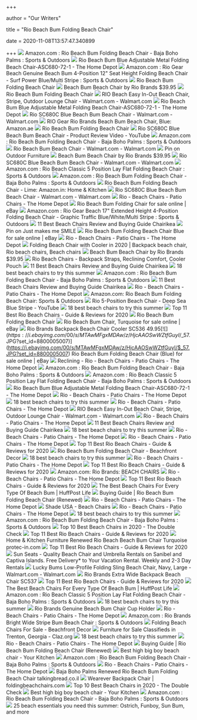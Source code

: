 +++
        
author = "Our Writers"
        
title = "Rio Beach Bum Folding Beach Chair"
        
date = 2020-11-08T13:57:47.340899
        
+++
[ ![](https://images-na.ssl-images-amazon.com/images/I/91NeULp4yML._AC_SL1500_.jpg)](https://images-na.ssl-images-amazon.com/images/I/91NeULp4yML._AC_SL1500_.jpg) Amazon.com : Rio Beach Bum Folding Beach Chair - Baja Boho Palms : Sports &  Outdoors
[ ![](https://images.homedepot-static.com/productImages/77fd727a-9b37-4ebe-8c17-9d373c51814b/svn/blue-rio-beach-chairs-asc680-72-1-64_1000.jpg)](https://images.homedepot-static.com/productImages/77fd727a-9b37-4ebe-8c17-9d373c51814b/svn/blue-rio-beach-chairs-asc680-72-1-64_1000.jpg) Rio Beach Bum Blue Adjustable Metal Folding Beach Chair-ASC680-72-1 - The  Home Depot
[ ![](https://images-na.ssl-images-amazon.com/images/I/81K9kroUb4L._AC_SX425_.jpg)](https://images-na.ssl-images-amazon.com/images/I/81K9kroUb4L._AC_SX425_.jpg) Amazon.com : Rio Gear Beach Genuine Beach Bum 4-Position 12" Seat Height Folding  Beach Chair - Surf Power Blue/Multi Stripe : Sports & Outdoors
[ ![](http://alexanderstyle.com/wp-content/uploads/2018/12/81JhNX8jvGL._SL1500_.jpg)](http://alexanderstyle.com/wp-content/uploads/2018/12/81JhNX8jvGL._SL1500_.jpg) Rio Beach Bum Folding Beach Chair
[ ![](https://www.shadeusa.com/wp-content/uploads/2015/04/beach_bum_beach_chair.jpg)](https://www.shadeusa.com/wp-content/uploads/2015/04/beach_bum_beach_chair.jpg) Beach Bum Beach Chair by Rio Brands $39.95
[ ![](http://alexanderstyle.com/wp-content/uploads/2018/12/812BQGmag92L._SL1500_.jpg)](http://alexanderstyle.com/wp-content/uploads/2018/12/812BQGmag92L._SL1500_.jpg) Rio Beach Bum Folding Beach Chair
[ ![](https://i5.walmartimages.com/asr/1b387dd6-faaf-455b-a49e-71259bd4788f_1.aca2ab584ee766ff7e6d69a23782c407.jpeg?odnWidth=612&odnHeight=612&odnBg=ffffff)](https://i5.walmartimages.com/asr/1b387dd6-faaf-455b-a49e-71259bd4788f_1.aca2ab584ee766ff7e6d69a23782c407.jpeg?odnWidth=612&odnHeight=612&odnBg=ffffff) RIO Beach Easy In-Out Beach Chair, Stripe, Outdoor Lounge Chair -  Walmart.com - Walmart.com
[ ![](https://images.homedepot-static.com/productImages/23ffe54a-e80c-4ad7-ac19-4e1729cc86cb/svn/blue-rio-beach-chairs-asc680-72-1-e1_600.jpg)](https://images.homedepot-static.com/productImages/23ffe54a-e80c-4ad7-ac19-4e1729cc86cb/svn/blue-rio-beach-chairs-asc680-72-1-e1_600.jpg) Rio Beach Bum Blue Adjustable Metal Folding Beach Chair-ASC680-72-1 - The  Home Depot
[ ![](https://i5.walmartimages.com/asr/8788b9d9-5060-48c9-b4f8-fac308022ec5_1.9c3ef3a673afc5a89b578525249811f9.jpeg)](https://i5.walmartimages.com/asr/8788b9d9-5060-48c9-b4f8-fac308022ec5_1.9c3ef3a673afc5a89b578525249811f9.jpeg) Rio SC680C Blue Beach Bum Beach Chair - Walmart.com - Walmart.com
[ ![](https://images-na.ssl-images-amazon.com/images/I/41eBq6yygEL._AC_SY400_.jpg)](https://images-na.ssl-images-amazon.com/images/I/41eBq6yygEL._AC_SY400_.jpg) RIO Gear Rio Brands Beach Bum Beach Chair, Blue: Amazon.ae
[ ![](http://alexanderstyle.com/wp-content/uploads/2018/12/819ae2B5d2B2L._SL1500_.jpg)](http://alexanderstyle.com/wp-content/uploads/2018/12/819ae2B5d2B2L._SL1500_.jpg) Rio Beach Bum Folding Beach Chair
[ ![](https://i.ytimg.com/vi/l1HhcWvSsM8/hqdefault.jpg)](https://i.ytimg.com/vi/l1HhcWvSsM8/hqdefault.jpg) Rio SC680C Blue Beach Bum Beach Chair - Product Review Video - YouTube
[ ![](https://images-na.ssl-images-amazon.com/images/I/81RzYC5YczL._AC_SL1500_.jpg)](https://images-na.ssl-images-amazon.com/images/I/81RzYC5YczL._AC_SL1500_.jpg) Amazon.com : Rio Beach Bum Folding Beach Chair - Baja Boho Palms : Sports &  Outdoors
[ ![](https://i5.walmartimages.com/asr/48065d91-453b-4734-a038-12291fab095f_1.5689d804ffa4b059f94339d487e44dbd.jpeg?odnWidth=612&odnHeight=612&odnBg=ffffff)](https://i5.walmartimages.com/asr/48065d91-453b-4734-a038-12291fab095f_1.5689d804ffa4b059f94339d487e44dbd.jpeg?odnWidth=612&odnHeight=612&odnBg=ffffff) Rio Beach Bum Beach Chair - Walmart.com - Walmart.com
[ ![](https://i.pinimg.com/736x/9f/fb/c9/9ffbc90fcf967d3af9cb4f7fbf485541.jpg)](https://i.pinimg.com/736x/9f/fb/c9/9ffbc90fcf967d3af9cb4f7fbf485541.jpg) Pin on Outdoor Furniture
[ ![](https://www.shadeusa.com/wp-content/uploads/2015/04/beach_bum_lay.jpg)](https://www.shadeusa.com/wp-content/uploads/2015/04/beach_bum_lay.jpg) Beach Bum Beach Chair by Rio Brands $39.95
[ ![](https://i5.walmartimages.com/asr/c5d0217c-6564-420d-8c44-15dec302db33_1.5c165cb7f3254c837c191a1de4f7d62f.jpeg)](https://i5.walmartimages.com/asr/c5d0217c-6564-420d-8c44-15dec302db33_1.5c165cb7f3254c837c191a1de4f7d62f.jpeg) Rio SC680C Blue Beach Bum Beach Chair - Walmart.com - Walmart.com
[ ![](https://images-na.ssl-images-amazon.com/images/I/71nHoFhTdtL._AC_UL320_SR248,320_.jpg)](https://images-na.ssl-images-amazon.com/images/I/71nHoFhTdtL._AC_UL320_SR248,320_.jpg) Amazon.com : Rio Beach Classic 5 Position Lay Flat Folding Beach Chair :  Sports & Outdoors
[ ![](https://images-na.ssl-images-amazon.com/images/I/813v0P6rvPL._AC_SL1500_.jpg)](https://images-na.ssl-images-amazon.com/images/I/813v0P6rvPL._AC_SL1500_.jpg) Amazon.com : Rio Beach Bum Folding Beach Chair - Baja Boho Palms : Sports &  Outdoors
[ ![](https://images-na.ssl-images-amazon.com/images/I/71cxywqWB-L._SX425_.jpg)](https://images-na.ssl-images-amazon.com/images/I/71cxywqWB-L._SX425_.jpg) Rio Beach Bum Folding Beach Chair - Lime: Amazon.in: Home & Kitchen
[ ![](https://i5.walmartimages.com/asr/eb33d40f-45b3-4328-9e7c-9ae7714030c8_1.8ade4563698cd706ad50276becff13f3.jpeg)](https://i5.walmartimages.com/asr/eb33d40f-45b3-4328-9e7c-9ae7714030c8_1.8ade4563698cd706ad50276becff13f3.jpeg) Rio SC680C Blue Beach Bum Beach Chair - Walmart.com - Walmart.com
[ ![](https://images.homedepot-static.com/productImages/795930e3-455e-4ce7-bbb6-82ae5916c5fb/svn/multi-rio-beach-chairs-sc795-1905-1-e4_400.jpg)](https://images.homedepot-static.com/productImages/795930e3-455e-4ce7-bbb6-82ae5916c5fb/svn/multi-rio-beach-chairs-sc795-1905-1-e4_400.jpg) Rio - Beach Chairs - Patio Chairs - The Home Depot
[ ![](https://i.ebayimg.com/images/g/E6AAAOSwakVfO4EJ/s-l1600.jpg)](https://i.ebayimg.com/images/g/E6AAAOSwakVfO4EJ/s-l1600.jpg) Rio Beach Bum Folding Chair for sale online | eBay
[ ![](https://images-na.ssl-images-amazon.com/images/I/71BNIQM7dFL._AC_SY550_.jpg)](https://images-na.ssl-images-amazon.com/images/I/71BNIQM7dFL._AC_SY550_.jpg) Amazon.com : Rio Gear Beach 17" Extended Height 4-Position Folding Beach  Chair - Graphic Traffic Blue/White/Multi Stripe : Sports & Outdoors
[ ![](https://chairikea.com/wp-content/imgs/2020/02/1.-Rio-Beach-Folding-Beach-Chair.jpg)](https://chairikea.com/wp-content/imgs/2020/02/1.-Rio-Beach-Folding-Beach-Chair.jpg) 11 Best Beach Chairs Review and Buying Guide Chairikea
[ ![](https://i.pinimg.com/originals/1e/b4/65/1eb465eb73aff3bb5650e6ac51558895.jpg)](https://i.pinimg.com/originals/1e/b4/65/1eb465eb73aff3bb5650e6ac51558895.jpg) Pin on Just makes me SMILE
[ ![](https://i.ebayimg.com/images/g/KF0AAOSwHOZb5Svk/s-l640.jpg)](https://i.ebayimg.com/images/g/KF0AAOSwHOZb5Svk/s-l640.jpg) Rio Beach Bum Folding Beach Chair Blue for sale online | eBay
[ ![](https://images.homedepot-static.com/productImages/aa8398df-c319-490a-bd1a-06bf4e3cac16/svn/turquoise-rio-beach-chairs-sc570-72-1-64_400.jpg)](https://images.homedepot-static.com/productImages/aa8398df-c319-490a-bd1a-06bf4e3cac16/svn/turquoise-rio-beach-chairs-sc570-72-1-64_400.jpg) Rio - Beach Chairs - Patio Chairs - The Home Depot
[ ![](https://i.pinimg.com/originals/ee/df/19/eedf1996d8b8a474cd159728f6323de8.jpg)](https://i.pinimg.com/originals/ee/df/19/eedf1996d8b8a474cd159728f6323de8.jpg) Folding Beach Chair with Cooler in 2020 | Backpack beach chair, Rio beach  chairs, Beach chairs
[ ![](https://www.beachumbrella.com/wp-content/uploads/2016/06/beach_bum_compact.jpg)](https://www.beachumbrella.com/wp-content/uploads/2016/06/beach_bum_compact.jpg) Beach Bum Beach Chair by Rio Brands $39.95
[ ![](https://www.beachfunforeveryone.com/images/brighterbeachchairwidths.jpg)](https://www.beachfunforeveryone.com/images/brighterbeachchairwidths.jpg) Rio Beach Chairs - Backpack Straps, Reclining Comfort, Cooler Pouch
[ ![](https://chairikea.com/wp-content/imgs/2020/02/5.-Rio-Beach-Bum-Folding-Beach-Chair.jpg)](https://chairikea.com/wp-content/imgs/2020/02/5.-Rio-Beach-Bum-Folding-Beach-Chair.jpg) 11 Best Beach Chairs Review and Buying Guide Chairikea
[ ![](https://media3.s-nbcnews.com/j/newscms/2020_30/1593861/life-is-good-jake-beach-chair-gligbc-b-1pk-02-lg-5f1b1a79ab9a0_aec7d1a26b82517ded4808aebf2ada9b.fit-260w.png)](https://media3.s-nbcnews.com/j/newscms/2020_30/1593861/life-is-good-jake-beach-chair-gligbc-b-1pk-02-lg-5f1b1a79ab9a0_aec7d1a26b82517ded4808aebf2ada9b.fit-260w.png) 18 best beach chairs to try this summer
[ ![](https://images-na.ssl-images-amazon.com/images/I/712bC6xIseL._AC_UL320_SR282,320_.jpg)](https://images-na.ssl-images-amazon.com/images/I/712bC6xIseL._AC_UL320_SR282,320_.jpg) Amazon.com : Rio Beach Bum Folding Beach Chair - Baja Boho Palms : Sports &  Outdoors
[ ![](https://i0.wp.com/chairikea.com/wp-content/imgs/2020/09/5.-Rio-Beach-Bum-Folding-Beach-Chair.jpg?resize=780%2C474&ssl=1)](https://i0.wp.com/chairikea.com/wp-content/imgs/2020/09/5.-Rio-Beach-Bum-Folding-Beach-Chair.jpg?resize=780%2C474&ssl=1) 11 Best Beach Chairs Review and Buying Guide Chairikea
[ ![](https://images.homedepot-static.com/productImages/eed8bf74-ff11-4628-adc9-d35b31cd09a1/svn/charcoal-oxblood-rio-beach-chairs-gr617-430-1-64_1000.jpg)](https://images.homedepot-static.com/productImages/eed8bf74-ff11-4628-adc9-d35b31cd09a1/svn/charcoal-oxblood-rio-beach-chairs-gr617-430-1-64_1000.jpg) Rio - Beach Chairs - Patio Chairs - The Home Depot
[ ![](https://images-na.ssl-images-amazon.com/images/I/81LnrmupOEL._AC_SL1500_.jpg)](https://images-na.ssl-images-amazon.com/images/I/81LnrmupOEL._AC_SL1500_.jpg) Amazon.com: Rio Beach Bum Folding Beach Chair: Sports & Outdoors
[ ![](https://i.ytimg.com/vi/-hkuSetqvLs/maxresdefault.jpg)](https://i.ytimg.com/vi/-hkuSetqvLs/maxresdefault.jpg) Rio 5-Position Beach Chair - Deep Sea Blue Stripe - YouTube
[ ![](https://media3.s-nbcnews.com/j/newscms/2020_30/1593883/41hxn1-kfdl-5f1b25dd74f08_3f18d92c8993be6c32284416665538cf.fit-720w.jpg)](https://media3.s-nbcnews.com/j/newscms/2020_30/1593883/41hxn1-kfdl-5f1b25dd74f08_3f18d92c8993be6c32284416665538cf.fit-720w.jpg) 18 best beach chairs to try this summer
[ ![](https://travelgearzone.com/wp-content/uploads/2020/07/Top-15-Best-Rio-Beach-Chairs-in-2020.jpg)](https://travelgearzone.com/wp-content/uploads/2020/07/Top-15-Best-Rio-Beach-Chairs-in-2020.jpg) Top 11 Best Rio Beach Chairs - Guide & Reviews for 2020
[ ![](http://alexanderstyle.com/wp-content/uploads/2018/12/81h1RaNSCHL._SL1500_.jpg)](http://alexanderstyle.com/wp-content/uploads/2018/12/81h1RaNSCHL._SL1500_.jpg) Rio Beach Bum Folding Beach Chair
[ ![](https://i.ebayimg.com/images/g/jTwAAOSwSgFdkY8x/s-l225.jpg)](https://i.ebayimg.com/images/g/jTwAAOSwSgFdkY8x/s-l225.jpg) Rio Beach Bum Chair, Turquoise for sale online | eBay
[ ![](https://www.shadeusa.com/wp-content/uploads/2015/04/rio-backpack-beach-chair-orange-cooler.jpg)](https://www.shadeusa.com/wp-content/uploads/2015/04/rio-backpack-beach-chair-orange-cooler.jpg) Rio Brands Backpack Beach Chair Cooler SC536 $49.95
[ ![](https://i.ebayimg.com/00/s/MTAwMFgxMDAw/z/HjcAAOSwWZtfGuyI/$_57.JPG?set_id=8800005007)](https://i.ebayimg.com/00/s/MTAwMFgxMDAw/z/HjcAAOSwWZtfGuyI/$_57.JPG?set_id=8800005007) Rio Beach Bum Folding Beach Chair (Blue) for sale online | eBay
[ ![](https://images.homedepot-static.com/productImages/c6b16441-bced-48dc-ad71-be9dcc265aad/svn/multi-rio-beach-chairs-sc537-1905-1-64_1000.jpg)](https://images.homedepot-static.com/productImages/c6b16441-bced-48dc-ad71-be9dcc265aad/svn/multi-rio-beach-chairs-sc537-1905-1-64_1000.jpg) Reclining - Rio - Beach Chairs - Patio Chairs - The Home Depot
[ ![](https://m.media-amazon.com/images/S/aplus-media/vc/71e827ce-65f0-4745-af7c-22162bb46284._SR970,300_.jpg)](https://m.media-amazon.com/images/S/aplus-media/vc/71e827ce-65f0-4745-af7c-22162bb46284._SR970,300_.jpg) Amazon.com : Rio Beach Bum Folding Beach Chair - Baja Boho Palms : Sports &  Outdoors
[ ![](https://images-na.ssl-images-amazon.com/images/I/811t2K8xWFL._AC_SL1500_.jpg)](https://images-na.ssl-images-amazon.com/images/I/811t2K8xWFL._AC_SL1500_.jpg) Amazon.com : Rio Beach Classic 5 Position Lay Flat Folding Beach Chair -  Baja Boho Palms : Sports & Outdoors
[ ![](https://images.homedepot-static.com/productImages/4b4c5712-cc35-411c-a4eb-c8fa30eaf07e/svn/rocket-green-life-is-good-beach-chairs-hligbc-g-1pk-64_600.jpg)](https://images.homedepot-static.com/productImages/4b4c5712-cc35-411c-a4eb-c8fa30eaf07e/svn/rocket-green-life-is-good-beach-chairs-hligbc-g-1pk-64_600.jpg) Rio Beach Bum Blue Adjustable Metal Folding Beach Chair-ASC680-72-1 - The  Home Depot
[ ![](https://images.homedepot-static.com/productImages/422190b0-cd28-4244-a94d-88bce837997e/svn/multi-rio-beach-chairs-sc592-900-1-64_1000.jpg)](https://images.homedepot-static.com/productImages/422190b0-cd28-4244-a94d-88bce837997e/svn/multi-rio-beach-chairs-sc592-900-1-64_1000.jpg) Rio - Beach Chairs - Patio Chairs - The Home Depot
[ ![](https://media3.s-nbcnews.com/j/newscms/2020_30/1593914/sc643hcp-1909-1-5f1b316fd2e0a_e5476970c64f041407c374537929b022.fit-720w.png)](https://media3.s-nbcnews.com/j/newscms/2020_30/1593914/sc643hcp-1909-1-5f1b316fd2e0a_e5476970c64f041407c374537929b022.fit-720w.png) 18 best beach chairs to try this summer
[ ![](https://images.homedepot-static.com/productImages/3a52d5a2-15f8-40a4-813b-5f3793252708/svn/blue-rio-beach-chairs-bhc101-46-1-64_400.jpg)](https://images.homedepot-static.com/productImages/3a52d5a2-15f8-40a4-813b-5f3793252708/svn/blue-rio-beach-chairs-bhc101-46-1-64_400.jpg) Rio - Beach Chairs - Patio Chairs - The Home Depot
[ ![](https://i5.walmartimages.com/asr/c3319479-0018-4a67-b5a3-1ec2951bb15a_1.0aecf0bcce2a1237337e444535ee3976.jpeg?odnWidth=612&odnHeight=612&odnBg=ffffff)](https://i5.walmartimages.com/asr/c3319479-0018-4a67-b5a3-1ec2951bb15a_1.0aecf0bcce2a1237337e444535ee3976.jpeg?odnWidth=612&odnHeight=612&odnBg=ffffff) RIO Beach Easy In-Out Beach Chair, Stripe, Outdoor Lounge Chair -  Walmart.com - Walmart.com
[ ![](https://images.homedepot-static.com/productImages/12670167-5abe-4860-bd7e-f67feffdbf1b/svn/blue-sky-navy-rio-beach-chairs-gr643hcp-432-1-64_1000.jpg)](https://images.homedepot-static.com/productImages/12670167-5abe-4860-bd7e-f67feffdbf1b/svn/blue-sky-navy-rio-beach-chairs-gr643hcp-432-1-64_1000.jpg) Rio - Beach Chairs - Patio Chairs - The Home Depot
[ ![](https://chairikea.com/wp-content/imgs/2020/02/3.-Rio-Beach-Wave-Beach-Folding-Sand-Chair.jpg)](https://chairikea.com/wp-content/imgs/2020/02/3.-Rio-Beach-Wave-Beach-Folding-Sand-Chair.jpg) 11 Best Beach Chairs Review and Buying Guide Chairikea
[ ![](https://media2.s-nbcnews.com/i/newscms/2020_30/1593885/screen_shot_2020-07-24_at_2-19-37_pm_240d080db99b546aa27865b71aaecf2b.png)](https://media2.s-nbcnews.com/i/newscms/2020_30/1593885/screen_shot_2020-07-24_at_2-19-37_pm_240d080db99b546aa27865b71aaecf2b.png) 18 best beach chairs to try this summer
[ ![](https://images.homedepot-static.com/productImages/75976add-1452-40ff-ad9e-01a461ac4a98/svn/multi-rio-beach-chairs-sc644-1909-1-e4_400.jpg)](https://images.homedepot-static.com/productImages/75976add-1452-40ff-ad9e-01a461ac4a98/svn/multi-rio-beach-chairs-sc644-1909-1-e4_400.jpg) Rio - Beach Chairs - Patio Chairs - The Home Depot
[ ![](https://images.homedepot-static.com/productImages/28cde3f6-a971-4b37-927e-922ba78872d7/svn/multi-rio-beach-chairs-sc592-905-1-64_400.jpg)](https://images.homedepot-static.com/productImages/28cde3f6-a971-4b37-927e-922ba78872d7/svn/multi-rio-beach-chairs-sc592-905-1-64_400.jpg) Rio - Beach Chairs - Patio Chairs - The Home Depot
[ ![](https://travelgearzone.com/wp-content/uploads/2020/07/Rio-Beach-15%E2%80%B3-Extended-Height-4-Position-Beach-Chair.jpg)](https://travelgearzone.com/wp-content/uploads/2020/07/Rio-Beach-15%E2%80%B3-Extended-Height-4-Position-Beach-Chair.jpg) Top 11 Best Rio Beach Chairs - Guide & Reviews for 2020
[ ![](https://images-na.ssl-images-amazon.com/images/I/412gVglVrML.jpg)](https://images-na.ssl-images-amazon.com/images/I/412gVglVrML.jpg) Rio Beach Bum Folding Beach Chair - Beachfront Decor
[ ![](https://media4.s-nbcnews.com/j/newscms/2020_24/1578061/41emfxnee3l-5edfad7b307db_bfc259dd09638dd31393822c38a7ef43.fit-720w.jpg)](https://media4.s-nbcnews.com/j/newscms/2020_24/1578061/41emfxnee3l-5edfad7b307db_bfc259dd09638dd31393822c38a7ef43.fit-720w.jpg) 18 best beach chairs to try this summer
[ ![](https://images.homedepot-static.com/productImages/9e9cb111-f633-4a03-9fab-5181796897df/svn/multi-rio-beach-chairs-sc529-1911-1-e4_400.jpg)](https://images.homedepot-static.com/productImages/9e9cb111-f633-4a03-9fab-5181796897df/svn/multi-rio-beach-chairs-sc529-1911-1-e4_400.jpg) Rio - Beach Chairs - Patio Chairs - The Home Depot
[ ![](https://travelgearzone.com/wp-content/uploads/2020/07/Top-11-Best-Rio-Beach-Chairs-in-2020.jpg)](https://travelgearzone.com/wp-content/uploads/2020/07/Top-11-Best-Rio-Beach-Chairs-in-2020.jpg) Top 11 Best Rio Beach Chairs - Guide & Reviews for 2020
[ ![](https://m.media-amazon.com/images/I/71Dq5IvBuRL.jpg)](https://m.media-amazon.com/images/I/71Dq5IvBuRL.jpg) Amazon.com: Rio Brands: BEACH CHAIRS
[ ![](https://images.homedepot-static.com/productImages/fe9e7bf9-9e60-4e44-a341-e0cb09cd31f3/svn/ocean-blue-rio-beach-chairs-sc536-28-1-64_400.jpg)](https://images.homedepot-static.com/productImages/fe9e7bf9-9e60-4e44-a341-e0cb09cd31f3/svn/ocean-blue-rio-beach-chairs-sc536-28-1-64_400.jpg) Rio - Beach Chairs - Patio Chairs - The Home Depot
[ ![](https://travelgearzone.com/wp-content/uploads/2020/07/Top-11-Best-Rio-Beach-Chairs-in-2020-5.jpg)](https://travelgearzone.com/wp-content/uploads/2020/07/Top-11-Best-Rio-Beach-Chairs-in-2020-5.jpg) Top 11 Best Rio Beach Chairs - Guide & Reviews for 2020
[ ![](https://img.huffingtonpost.com/asset/5ceef8b42500003300dbd227.png?ops=scalefit_720_noupscale)](https://img.huffingtonpost.com/asset/5ceef8b42500003300dbd227.png?ops=scalefit_720_noupscale) The Best Beach Chairs For Every Type Of Beach Bum | HuffPost Life
[ ![](https://m.media-amazon.com/images/I/51Rw44jMAOL.jpg)](https://m.media-amazon.com/images/I/51Rw44jMAOL.jpg) Buying Guide | Rio Beach Bum Folding Beach Chair (Renewed)
[ ![](https://images.homedepot-static.com/productImages/fa742fa6-8fae-44a1-bf88-0a17fdad849a/svn/multi-colored-rio-beach-chairs-sc601bpr-2000-1-64_400.jpg)](https://images.homedepot-static.com/productImages/fa742fa6-8fae-44a1-bf88-0a17fdad849a/svn/multi-colored-rio-beach-chairs-sc601bpr-2000-1-64_400.jpg) Rio - Beach Chairs - Patio Chairs - The Home Depot
[ ![](https://www.shade-usa.com/images/rio_extra_wide_backpack_beach_chair_1.jpg)](https://www.shade-usa.com/images/rio_extra_wide_backpack_beach_chair_1.jpg) Shade USA - Beach Chairs
[ ![](https://images.homedepot-static.com/productImages/810d6a70-de11-46b6-a816-af8c7e97b239/svn/charcoal-oxblood-rio-beach-chairs-gr643hcp-430-1-64_400.jpg)](https://images.homedepot-static.com/productImages/810d6a70-de11-46b6-a816-af8c7e97b239/svn/charcoal-oxblood-rio-beach-chairs-gr643hcp-430-1-64_400.jpg) Rio - Beach Chairs - Patio Chairs - The Home Depot
[ ![](https://media2.s-nbcnews.com/j/newscms/2020_24/1578120/4184ckzdc2l-5edfc311dfd3b_e1385b2bd7b2b1cce0bdfc5b6f41d348.fit-720w.jpg)](https://media2.s-nbcnews.com/j/newscms/2020_24/1578120/4184ckzdc2l-5edfc311dfd3b_e1385b2bd7b2b1cce0bdfc5b6f41d348.fit-720w.jpg) 18 best beach chairs to try this summer
[ ![](https://m.media-amazon.com/images/S/aplus-media/vc/82604942-c913-46ad-884e-dc008bd26fec._SR150,300_.jpg)](https://m.media-amazon.com/images/S/aplus-media/vc/82604942-c913-46ad-884e-dc008bd26fec._SR150,300_.jpg) Amazon.com : Rio Beach Bum Folding Beach Chair - Baja Boho Palms : Sports &  Outdoors
[ ![](https://thedoublecheck.co/wp-content/uploads/2020/03/71x-Lc0tXmL._AC_SL1500_-e1590046892447.jpg)](https://thedoublecheck.co/wp-content/uploads/2020/03/71x-Lc0tXmL._AC_SL1500_-e1590046892447.jpg) Top 10 Best Beach Chairs in 2020 - The Double Check
[ ![](https://travelgearzone.com/wp-content/uploads/2020/07/RIO-Beach-Hi-Boy-17%E2%80%B3-Extended-Seat-Height-Beach-Chair.jpg)](https://travelgearzone.com/wp-content/uploads/2020/07/RIO-Beach-Hi-Boy-17%E2%80%B3-Extended-Seat-Height-Beach-Chair.jpg) Top 11 Best Rio Beach Chairs - Guide & Reviews for 2020
[ ![](https://images-na.ssl-images-amazon.com/images/I/71CHdDntzmL._AC_SX425_.jpg)](https://images-na.ssl-images-amazon.com/images/I/71CHdDntzmL._AC_SX425_.jpg) Home & Kitchen Furniture Renewed Rio Beach Beach Bum Chair Turquoise  protec-in.com
[ ![](https://travelgearzone.com/wp-content/uploads/2020/07/Top-11-Best-Rio-Beach-Chairs-in-2020-4.jpg)](https://travelgearzone.com/wp-content/uploads/2020/07/Top-11-Best-Rio-Beach-Chairs-in-2020-4.jpg) Top 11 Best Rio Beach Chairs - Guide & Reviews for 2020
[ ![](https://lh3.googleusercontent.com/tj9jFnYXY4ZjWcIsU3A9KX6-nTfcCFPWhwQ5tLJGM8s1esHfkRZbZsA3eHpC8_9xD2kOvEidWqf3SRXi_w=w768-h768-n-o-v1)](https://lh3.googleusercontent.com/tj9jFnYXY4ZjWcIsU3A9KX6-nTfcCFPWhwQ5tLJGM8s1esHfkRZbZsA3eHpC8_9xD2kOvEidWqf3SRXi_w=w768-h768-n-o-v1) Sun Seats - Quality Beach Chair and Umbrella Rentals on Sanibel and Captiva  Islands. Free Delivery* to Your Vacation Rental. Weekly and 2-3 Day Rentals
[ ![](https://i5.walmartimages.com/asr/5bbb3f8c-6aef-4886-9865-860df98af66f_3.6f5c4ff2b76ca7b06a89553c660bedbd.jpeg)](https://i5.walmartimages.com/asr/5bbb3f8c-6aef-4886-9865-860df98af66f_3.6f5c4ff2b76ca7b06a89553c660bedbd.jpeg) Lucky Bums Low-Profile Folding Sling Beach Chair, Navy, Large - Walmart.com  - Walmart.com
[ ![](https://www.shadeusa.com/wp-content/uploads/2015/04/rio_extra_wide_backpack_beach_chair_navy.jpg)](https://www.shadeusa.com/wp-content/uploads/2015/04/rio_extra_wide_backpack_beach_chair_navy.jpg) Rio Brands Extra Wide Backpack Beach Chair SC537
[ ![](https://travelgearzone.com/wp-content/uploads/2020/07/Rio-Beach-Portable-Folding-Backpack-Beach-Lounge-Chair.jpg)](https://travelgearzone.com/wp-content/uploads/2020/07/Rio-Beach-Portable-Folding-Backpack-Beach-Lounge-Chair.jpg) Top 11 Best Rio Beach Chairs - Guide & Reviews for 2020
[ ![](https://img.huffingtonpost.com/asset/5ceef2d12500005500dbd211.jpeg?ops=scalefit_960_noupscale)](https://img.huffingtonpost.com/asset/5ceef2d12500005500dbd211.jpeg?ops=scalefit_960_noupscale) The Best Beach Chairs For Every Type Of Beach Bum | HuffPost Life
[ ![](https://images-na.ssl-images-amazon.com/images/I/814z8Xz8mcL._AC_UL320_SR256,320_.jpg)](https://images-na.ssl-images-amazon.com/images/I/814z8Xz8mcL._AC_UL320_SR256,320_.jpg) Amazon.com : Rio Beach Classic 5 Position Lay Flat Folding Beach Chair -  Baja Boho Palms : Sports & Outdoors
[ ![](https://media3.s-nbcnews.com/j/newscms/2020_30/1593905/514uvbyabbl-5f1b2ed784baf_a41e35d14ab9b27729f99a103f4aed7c.fit-720w.jpg)](https://media3.s-nbcnews.com/j/newscms/2020_30/1593905/514uvbyabbl-5f1b2ed784baf_a41e35d14ab9b27729f99a103f4aed7c.fit-720w.jpg) 18 best beach chairs to try this summer
[ ![](https://c.shld.net/rpx/i/s/pi/mp/10281771/prod_25529569041?src=https%3A%2F%2Fi.ebayimg.com%2Fimages%2Fg%2FF%7EsAAOSwElNe3JGc%2Fs-l1600.jpg&d=f780df0887519393b0c0a00f3fe569e6f2fb0903&hei=245&wid=245&op_sharpen=1&qlt=85)](https://c.shld.net/rpx/i/s/pi/mp/10281771/prod_25529569041?src=https%3A%2F%2Fi.ebayimg.com%2Fimages%2Fg%2FF%7EsAAOSwElNe3JGc%2Fs-l1600.jpg&d=f780df0887519393b0c0a00f3fe569e6f2fb0903&hei=245&wid=245&op_sharpen=1&qlt=85) Rio Brands Genuine Beach Bum Chair Cup Holder
[ ![](https://images.homedepot-static.com/productImages/0e7569be-bff0-4980-92df-80643867d7a8/svn/blue-rio-beach-chairs-sc540-1913-1-e4_400.jpg)](https://images.homedepot-static.com/productImages/0e7569be-bff0-4980-92df-80643867d7a8/svn/blue-rio-beach-chairs-sc540-1913-1-e4_400.jpg) Rio - Beach Chairs - Patio Chairs - The Home Depot
[ ![](https://images-na.ssl-images-amazon.com/images/I/81T8D2ETOrL._AC_SL1500_.jpg)](https://images-na.ssl-images-amazon.com/images/I/81T8D2ETOrL._AC_SL1500_.jpg) Amazon.com : Rio Brands Bright Wide Stripe Bum Beach Chair : Sports &  Outdoors
[ ![](https://beachfrontdecor.com/wp-content/uploads/2020/03/folding-beach-chair.jpg)](https://beachfrontdecor.com/wp-content/uploads/2020/03/folding-beach-chair.jpg) Folding Beach Chairs For Sale - Beachfront Decor
[ ![](https://img.claz.org/t/400x320/bfufz6-ChIBFgkMTUkZDkkYBQkaARZTFxUQFBlZDBIQCA4YAQkYSRtwCxEkKyl9GxMyFiACDFAYKy9hGDkzMS9nWwQ5PxBVFVY7AhkbBAMjDjZcGgwPXldsNwERPDVPJT4ENDd8FxQ7Li8ETxEyMSxlISgRKCM)](https://img.claz.org/t/400x320/bfufz6-ChIBFgkMTUkZDkkYBQkaARZTFxUQFBlZDBIQCA4YAQkYSRtwCxEkKyl9GxMyFiACDFAYKy9hGDkzMS9nWwQ5PxBVFVY7AhkbBAMjDjZcGgwPXldsNwERPDVPJT4ENDd8FxQ7Li8ETxEyMSxlISgRKCM) Furniture for Sale Classifieds in Trenton, Georgia - Claz.org
[ ![](https://media1.s-nbcnews.com/j/newscms/2020_30/1593886/s-l300-5f1b26c6d07ff_3a1f86b929a427a65e2be276ab01d717.fit-720w.jpg)](https://media1.s-nbcnews.com/j/newscms/2020_30/1593886/s-l300-5f1b26c6d07ff_3a1f86b929a427a65e2be276ab01d717.fit-720w.jpg) 18 best beach chairs to try this summer
[ ![](https://images.homedepot-static.com/productImages/61df2052-d3de-424a-bcd9-cacdb2ea91c3/svn/blue-rio-beach-chairs-sc602-46-1-e4_400.jpg)](https://images.homedepot-static.com/productImages/61df2052-d3de-424a-bcd9-cacdb2ea91c3/svn/blue-rio-beach-chairs-sc602-46-1-e4_400.jpg) Rio - Beach Chairs - Patio Chairs - The Home Depot
[ ![](https://m.media-amazon.com/images/I/41bqTCJ-wNL.jpg)](https://m.media-amazon.com/images/I/41bqTCJ-wNL.jpg) Buying Guide | Rio Beach Bum Folding Beach Chair (Renewed)
[ ![](https://images-na.ssl-images-amazon.com/images/I/71UHTMSTn%2BL._SL1500_.jpg)](https://images-na.ssl-images-amazon.com/images/I/71UHTMSTn%2BL._SL1500_.jpg) Best high big boy beach chair - Your Kitchen
[ ![](https://m.media-amazon.com/images/S/aplus-media/vc/3e410652-c2c1-4e36-8c74-263c191adc95._SR150,300_.jpg)](https://m.media-amazon.com/images/S/aplus-media/vc/3e410652-c2c1-4e36-8c74-263c191adc95._SR150,300_.jpg) Amazon.com : Rio Beach Bum Folding Beach Chair - Baja Boho Palms : Sports &  Outdoors
[ ![](https://images.homedepot-static.com/productImages/619b5514-ae56-4a71-90db-f969b4382131/svn/blue-rio-beach-chairs-sc529r-46-1-64_400.jpg)](https://images.homedepot-static.com/productImages/619b5514-ae56-4a71-90db-f969b4382131/svn/blue-rio-beach-chairs-sc529r-46-1-64_400.jpg) Rio - Beach Chairs - Patio Chairs - The Home Depot
[ ![](https://i.ebayimg.com/images/g/bDcAAOSweW5VeMGN/s-l400.jpg)](https://i.ebayimg.com/images/g/bDcAAOSweW5VeMGN/s-l400.jpg) Baja Boho Palms Renewed Rio Beach Bum Folding Beach Chair talkingbread.co.il
[ ![](http://www.foldingbeachchairs.com/wp-content/uploads/2014/03/wearever_beach_chair-300x293.jpg)](http://www.foldingbeachchairs.com/wp-content/uploads/2014/03/wearever_beach_chair-300x293.jpg) Wearever Backpack Chair | foldingbeachchairs.com
[ ![](https://thedoublecheck.co/wp-content/uploads/2019/11/https-images-na-ssl-images-amazon-com-images-i-8-4.jpeg)](https://thedoublecheck.co/wp-content/uploads/2019/11/https-images-na-ssl-images-amazon-com-images-i-8-4.jpeg) Top 10 Best Beach Chairs in 2020 - The Double Check
[ ![](https://images-na.ssl-images-amazon.com/images/I/71gZZ%2BoQUwL._SL1500_.jpg)](https://images-na.ssl-images-amazon.com/images/I/71gZZ%2BoQUwL._SL1500_.jpg) Best high big boy beach chair - Your Kitchen
[ ![](https://m.media-amazon.com/images/S/aplus-media/vc/184fd501-acd7-4ab3-85bb-c20ea98d9035._SL220__.jpg)](https://m.media-amazon.com/images/S/aplus-media/vc/184fd501-acd7-4ab3-85bb-c20ea98d9035._SL220__.jpg) Amazon.com : Rio Beach Bum Folding Beach Chair - Baja Boho Palms : Sports &  Outdoors
[ ![](https://www.gannett-cdn.com/-mm-/925c90cac2950828bbb61819371c14292ee6081b/c=0-0-792-446/local/-/media/2020/06/19/USATODAY/usatsports/Reviewed.com-RvEW-25016-TommyBahama.png?width=580&height=326&fit=crop)](https://www.gannett-cdn.com/-mm-/925c90cac2950828bbb61819371c14292ee6081b/c=0-0-792-446/local/-/media/2020/06/19/USATODAY/usatsports/Reviewed.com-RvEW-25016-TommyBahama.png?width=580&height=326&fit=crop) 25 beach essentials you need this summer: Ostrich, Funboy, Sun Bum, and more

